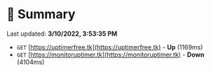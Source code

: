 # 📖 Summary
Last updated: **3/10/2022, 3:53:35 PM**

- `GET` [https://uptimerfree.tk](https://uptimerfree.tk) - **Up** (1169ms)
- `GET` [https://monitoruptimer.tk](https://monitoruptimer.tk) - **Down** (4104ms)
